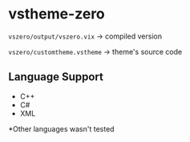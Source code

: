 # vstheme-zero
`vszero/output/vszero.vix` -> compiled version

`vszero/customtheme.vstheme` -> theme's source code

## Language Support
- C++
- C#
- XML

*Other languages wasn't tested
